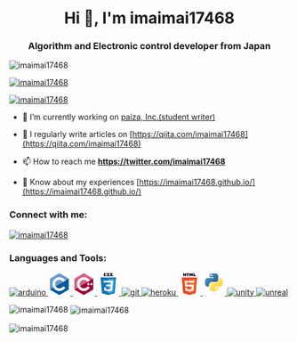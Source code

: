 <h1 align="center">Hi 👋, I'm imaimai17468</h1>
<h3 align="center">Algorithm and Electronic control developer from Japan</h3>

<p align="left"> <img src="https://komarev.com/ghpvc/?username=imaimai17468&label=Profile%20views&color=0e75b6&style=flat" alt="imaimai17468" /> </p>

<p align="left"> <a href="https://github.com/ryo-ma/github-profile-trophy"><img src="https://github-profile-trophy.vercel.app/?username=imaimai17468" alt="imaimai17468" /></a> </p>

<p align="left"> <a href="https://twitter.com/imaimai17468" target="blank"><img src="https://img.shields.io/twitter/follow/imaimai17468?logo=twitter&style=for-the-badge" alt="imaimai17468" /></a> </p>

- 🔭 I’m currently working on [paiza, Inc.(student writer)](https://paiza.jp/)

- 📝 I regularly write articles on [https://qiita.com/imaimai17468](https://qiita.com/imaimai17468)

- 📫 How to reach me **https://twitter.com/imaimai17468**

- 📄 Know about my experiences [https://imaimai17468.github.io/](https://imaimai17468.github.io/)

<h3 align="left">Connect with me:</h3>
<p align="left">
<a href="https://twitter.com/imaimai17468" target="blank"><img align="center" src="https://raw.githubusercontent.com/rahuldkjain/github-profile-readme-generator/neutral-icons/src/images/icons/Social/twitter.svg" alt="imaimai17468" height="30" width="40" /></a>
</p>

<h3 align="left">Languages and Tools:</h3>
<p align="left"> <a href="https://www.arduino.cc/" target="_blank"> <img src="https://cdn.worldvectorlogo.com/logos/arduino-1.svg" alt="arduino" width="40" height="40"/> </a> <a href="https://www.cprogramming.com/" target="_blank"> <img src="https://raw.githubusercontent.com/devicons/devicon/master/icons/c/c-original.svg" alt="c" width="40" height="40"/> </a> <a href="https://www.w3schools.com/cpp/" target="_blank"> <img src="https://raw.githubusercontent.com/devicons/devicon/master/icons/cplusplus/cplusplus-original.svg" alt="cplusplus" width="40" height="40"/> </a> <a href="https://www.w3schools.com/css/" target="_blank"> <img src="https://raw.githubusercontent.com/devicons/devicon/master/icons/css3/css3-original-wordmark.svg" alt="css3" width="40" height="40"/> </a> <a href="https://git-scm.com/" target="_blank"> <img src="https://www.vectorlogo.zone/logos/git-scm/git-scm-icon.svg" alt="git" width="40" height="40"/> </a> <a href="https://heroku.com" target="_blank"> <img src="https://www.vectorlogo.zone/logos/heroku/heroku-icon.svg" alt="heroku" width="40" height="40"/> </a> <a href="https://www.w3.org/html/" target="_blank"> <img src="https://raw.githubusercontent.com/devicons/devicon/master/icons/html5/html5-original-wordmark.svg" alt="html5" width="40" height="40"/> </a> <a href="https://www.python.org" target="_blank"> <img src="https://raw.githubusercontent.com/devicons/devicon/master/icons/python/python-original.svg" alt="python" width="40" height="40"/> </a> <a href="https://unity.com/" target="_blank"> <img src="https://www.vectorlogo.zone/logos/unity3d/unity3d-icon.svg" alt="unity" width="40" height="40"/> </a> <a href="https://unrealengine.com/" target="_blank"> <img src="https://raw.githubusercontent.com/kenangundogan/fontisto/036b7eca71aab1bef8e6a0518f7329f13ed62f6b/icons/svg/brand/unreal-engine.svg" alt="unreal" width="40" height="40"/> </a> </p>

<p><img align="left" src="https://github-readme-stats.vercel.app/api/top-langs?username=imaimai17468&show_icons=true&locale=en&layout=compact" alt="imaimai17468" /></p>

<p>&nbsp;<img align="center" src="https://github-readme-stats.vercel.app/api?username=imaimai17468&show_icons=true&locale=en" alt="imaimai17468" /></p>

<p><img align="center" src="https://github-readme-streak-stats.herokuapp.com/?user=imaimai17468&" alt="imaimai17468" /></p>
